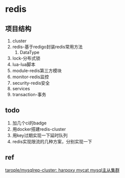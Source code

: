 # redis


## 项目结构

1. cluster
2. redis-基于redigo封装redis常用方法
    1. DataType
3. lock-分布式锁
4. lua-lua脚本
5. module-redis第三方模块
6. monitor-redis监控
7. security-redis安全
8. services
9. transaction-事务


## todo

1. 加几个ci的badge
2. 用docker搭建redis-cluster
3. 用key过期实现一下延时队列
4. redis实现限流的几种方案，分别实现一下

## ref

[tarople/mysqlrep-cluster: harpoxy mycat mysql主从集群](https://github.com/tarople/mysqlrep-cluster)

